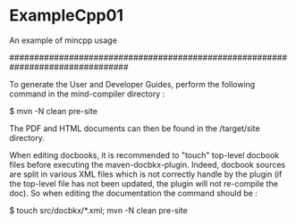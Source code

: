 ExampleCpp01
====================

An example of mincpp usage


################################################################################

To generate the User and Developer Guides, perform the following command in the
mind-compiler directory :

$ mvn -N clean pre-site

The PDF and HTML documents can then be found in the <module-dir>/target/site
directory.

When editing docbooks, it is recommended to "touch" top-level docbook files 
before executing the maven-docbkx-plugin. Indeed, docbook sources are split in
various XML files which is not correctly handle by the plugin (if the top-level
file has not been updated, the plugin will not re-compile the doc). So when 
editing the documentation the command should be :

$ touch src/docbkx/*.xml; mvn -N clean pre-site